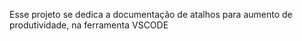 Esse projeto se dedica a documentação de atalhos para aumento de produtividade, na ferramenta VSCODE

